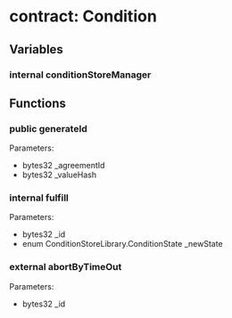 
# contract: Condition


## Variables

### internal conditionStoreManager

## Functions

### public generateId
Parameters:
* bytes32 _agreementId
* bytes32 _valueHash

### internal fulfill
Parameters:
* bytes32 _id
* enum ConditionStoreLibrary.ConditionState _newState

### external abortByTimeOut
Parameters:
* bytes32 _id
